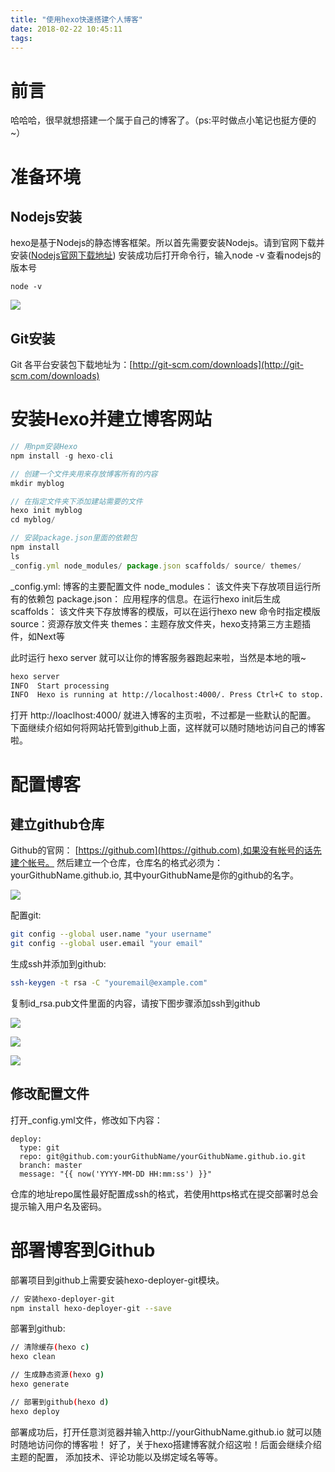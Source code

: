 ```yaml
---
title: "使用hexo快速搭建个人博客"
date: 2018-02-22 10:45:11
tags:
---
```


# 前言
哈哈哈，很早就想搭建一个属于自己的博客了。（ps:平时做点小笔记也挺方便的~）

# 准备环境
## Nodejs安装
hexo是基于Nodejs的静态博客框架。所以首先需要安装Nodejs。请到官网下载并安装([Nodejs官网下载地址](https://nodejs.org/en/))
安装成功后打开命令行，输入node -v 查看nodejs的版本号

```
node -v

```
![](/images/01.png)

## Git安装

Git 各平台安装包下载地址为：[http://git-scm.com/downloads](http://git-scm.com/downloads)

# 安装Hexo并建立博客网站

``` javascript
// 用npm安装Hexo
npm install -g hexo-cli

// 创建一个文件夹用来存放博客所有的内容
mkdir myblog

// 在指定文件夹下添加建站需要的文件
hexo init myblog
cd myblog/

// 安装package.json里面的依赖包
npm install
ls
_config.yml node_modules/ package.json scaffolds/ source/ themes/

```
_config.yml: 博客的主要配置文件
node_modules： 该文件夹下存放项目运行所有的依赖包
package.json： 应用程序的信息。在运行hexo init后生成
scaffolds： 该文件夹下存放博客的模版，可以在运行hexo new 命令时指定模版
source：资源存放文件夹
themes：主题存放文件夹，hexo支持第三方主题插件，如Next等

此时运行 hexo server 就可以让你的博客服务器跑起来啦，当然是本地的哦~

``` bash
hexo server
INFO  Start processing
INFO  Hexo is running at http://localhost:4000/. Press Ctrl+C to stop.
```
打开 http://loaclhost:4000/ 就进入博客的主页啦，不过都是一些默认的配置。
下面继续介绍如何将网站托管到github上面，这样就可以随时随地访问自己的博客啦。

# 配置博客

## 建立github仓库
Github的官网： [https://github.com](https://github.com),如果没有帐号的话先建个帐号。
然后建立一个仓库，仓库名的格式必须为： yourGithubName.github.io, 其中yourGithubName是你的github的名字。

![](/images/02.png)

配置git:

``` bash
git config --global user.name "your username"
git config --global user.email "your email"
```

生成ssh并添加到github:

``` bash
ssh-keygen -t rsa -C "youremail@example.com"
```
复制id_rsa.pub文件里面的内容，请按下图步骤添加ssh到github

![](/images/03.png)

![](/images/04.png)

![](/images/05.png)

## 修改配置文件
打开_config.yml文件，修改如下内容：

```
deploy:
  type: git
  repo: git@github.com:yourGithubName/yourGithubName.github.io.git
  branch: master
  message: "{{ now('YYYY-MM-DD HH:mm:ss') }}"

```
仓库的地址repo属性最好配置成ssh的格式，若使用https格式在提交部署时总会提示输入用户名及密码。

# 部署博客到Github
部署项目到github上需要安装hexo-deployer-git模块。

``` bash
// 安装hexo-deployer-git
npm install hexo-deployer-git --save
```
部署到github:
``` bash
// 清除缓存(hexo c)
hexo clean

// 生成静态资源(hexo g)
hexo generate

// 部署到github(hexo d)
hexo deploy
```
部署成功后，打开任意浏览器并输入http://yourGithubName.github.io 就可以随时随地访问你的博客啦！
好了，关于hexo搭建博客就介绍这啦！后面会继续介绍主题的配置， 添加技术、评论功能以及绑定域名等等。
